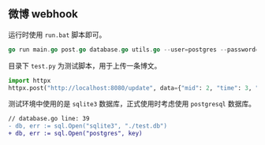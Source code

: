 ## 微博 webhook

运行时使用 `run.bat` 脚本即可。

```go
go run main.go post.go database.go utils.go --user=postgres --password=postgres --dbname=postgres
```

目录下 `test.py` 为测试脚本，用于上传一条博文。

```python
import httpx
httpx.post("http://localhost:8080/update", data={"mid": 2, "time": 3, "text": "测试"})
```

测试环境中使用的是 `sqlite3` 数据库，正式使用时考虑使用 `postgresql` 数据库。

```diff
// database.go line: 39
- db, err := sql.Open("sqlite3", "./test.db") 
+ db, err := sql.Open("postgres", key)
```